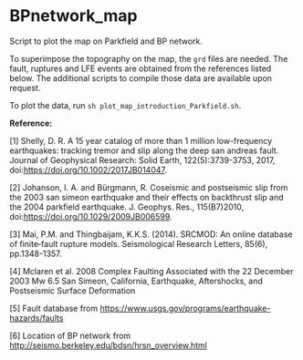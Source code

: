 # BPnetwork_map

Script to plot the map on Parkfield and BP network.

To superimpose the topography on the map, the `grd` files are needed. The fault, ruptures and LFE events are obtained from the references listed below. The additional scripts to compile those data are available upon request.

To plot the data, run `sh plot_map_introduction_Parkfield.sh`.


**Reference:**

[1]	Shelly, D. R. A 15 year catalog of more than 1 million low-frequency earthquakes: tracking tremor and slip along the deep san andreas fault. Journal of Geophysical Research: Solid Earth, 122(5):3739-3753, 2017, doi:https://doi.org/10.1002/2017JB014047.

[2]	Johanson, I. A. and Bürgmann, R. Coseismic and postseismic slip from the 2003 san simeon earthquake and their effects on backthrust slip and the 2004 parkfield earthquake. J. Geophys. Res., 115(B7)2010, doi:https://doi.org/10.1029/2009JB006599.

[3] Mai, P.M. and Thingbaijam, K.K.S. (2014). SRCMOD: An online database of finite‐fault rupture models. Seismological Research Letters, 85(6), pp.1348-1357.

[4] Mclaren et al. 2008 Complex Faulting Associated with the 22 December 2003 Mw 6.5 San Simeon, California, Earthquake, Aftershocks, and Postseismic Surface Deformation

[5] Fault database from https://www.usgs.gov/programs/earthquake-hazards/faults

[6] Location of BP network from http://seismo.berkeley.edu/bdsn/hrsn_overview.html
